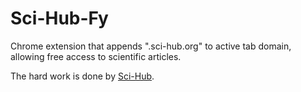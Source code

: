 Sci-Hub-Fy
==========

Chrome extension that appends ".sci-hub.org" to active tab domain, allowing free access to scientific articles.

The hard work is done by [Sci-Hub].

[Sci-Hub]:http://sci-hub.org